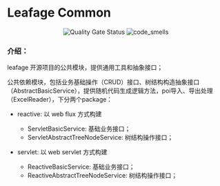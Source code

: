 # Leafage Common

<p align="center">
 <img src="https://sonarcloud.io/api/project_badges/measure?project=little3201_leafage-common&metric=alert_status" alt="Quality Gate Status">
 <img src="https://sonarcloud.io/api/project_badges/measure?project=little3201_leafage-common&metric=code_smells" alt="code_smells"/>
</p>

### 介绍：

leafage 开源项目的公共模块，提供通用工具和抽象接口；

公共依赖模块，包括业务基础操作（CRUD）接口、树结构构造抽象接口（AbstractBasicService），提供随机代码生成逻辑方法，poi导入、导出处理（ExcelReader），下分两个package：

- reactive: 以 web flux 方式构建

  - ServletBasicService: 基础业务接口；
  - ServletAbstractTreeNodeService: 树结构操作接口；

- servlet: 以 web servlet 方式构建

  - ReactiveBasicService: 基础业务接口；
  - ReactiveAbstractTreeNodeService: 树结构操作接口；
